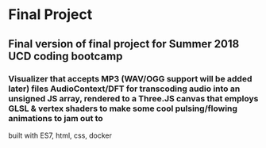 # Final Project
## Final version of final project for Summer 2018 UCD coding bootcamp
### Visualizer that accepts MP3 (WAV/OGG support will be added later) files AudioContext/DFT for transcoding audio into an unsigned JS array, rendered to a Three.JS canvas that employs GLSL & vertex shaders to make some cool pulsing/flowing animations to jam out to

built with ES7, html, css, docker
